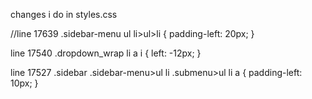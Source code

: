 changes i do in styles.css

//line 17639
.sidebar-menu ul li>ul>li {
  padding-left: 20px;
}

line 17540
.dropdown_wrap li a i {
  left: -12px;
}

line 17527
.sidebar .sidebar-menu>ul li .submenu>ul li a {
  padding-left: 10px;
}